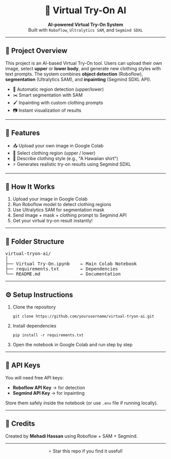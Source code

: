 <h1 align="center">👕 Virtual Try-On AI</h1>

<p align="center">
  <strong>AI-powered Virtual Try-On System</strong><br>
  Built with <code>Roboflow</code>, <code>Ultralytics SAM</code>, and <code>Segmind SDXL</code>
</p>

<hr>

<h2>📌 Project Overview</h2>

<p>
This project is an AI-based Virtual Try-On tool.  
Users can upload their own image, select <strong>upper</strong> or <strong>lower body</strong>, and generate new clothing styles with text prompts.  
The system combines <strong>object detection</strong> (Roboflow), <strong>segmentation</strong> (Ultralytics SAM), and <strong>inpainting</strong> (Segmind SDXL API).
</p>

<ul>
  <li>🎯 Automatic region detection (upper/lower)</li>
  <li>✂️ Smart segmentation with SAM</li>
  <li>🖌️ Inpainting with custom clothing prompts</li>
  <li>📷 Instant visualization of results</li>
</ul>

<hr>

<h2>🚀 Features</h2>

<ul>
  <li>📤 Upload your own image in Google Colab</li>
  <li>👕 Select clothing region (upper / lower)</li>
  <li>🎨 Describe clothing style (e.g., "A Hawaiian shirt")</li>
  <li>⚡ Generates realistic try-on results using Segmind SDXL</li>
</ul>

<hr>

<h2>🧠 How It Works</h2>

<ol>
  <li>Upload your image in Google Colab</li>
  <li>Run Roboflow model to detect clothing regions</li>
  <li>Use Ultralytics SAM for segmentation mask</li>
  <li>Send image + mask + clothing prompt to Segmind API</li>
  <li>Get your virtual try-on result instantly!</li>
</ol>

<hr>

<h2>📂 Folder Structure</h2>

<pre>
virtual-tryon-ai/
│
├── Virtual Try-On.ipynb    ← Main Colab Notebook
├── requirements.txt        ← Dependencies
└── README.md               ← Documentation
</pre>

<hr>

<h2>⚙️ Setup Instructions</h2>

<ol>
  <li>Clone the repository</li>
  
  <pre><code>git clone https://github.com/yourusername/virtual-tryon-ai.git</code></pre>

  <li>Install dependencies</li>

  <pre><code>pip install -r requirements.txt</code></pre>

  <li>Open the notebook in Google Colab and run step by step</li>
</ol>

<hr>

<h2>🔑 API Keys</h2>

<p>
You will need free API keys:
</p>

<ul>
  <li><strong>Roboflow API Key</strong> → for detection</li>
  <li><strong>Segmind API Key</strong> → for inpainting</li>
</ul>

Store them safely inside the notebook (or use <code>.env</code> file if running locally).

<hr>

<h2>🙌 Credits</h2>

<p>
Created by <strong>Mehadi Hassan</strong> using Roboflow + SAM + Segmind.  
</p>

<hr>

<p align="center">⭐ Star this repo if you find it useful!</p>
